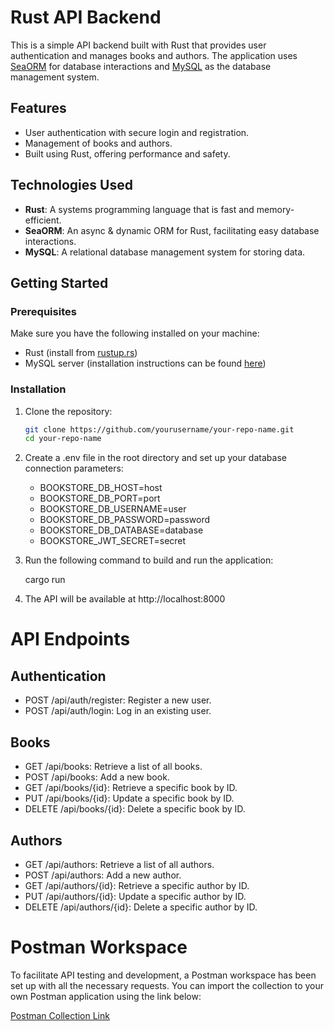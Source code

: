 # Rust API Backend

This is a simple API backend built with Rust that provides user authentication and manages books and authors. The application uses [SeaORM](https://www.sea-orm.org/) for database interactions and [MySQL](https://www.mysql.com/) as the database management system.

## Features

- User authentication with secure login and registration.
- Management of books and authors.
- Built using Rust, offering performance and safety.

## Technologies Used

- **Rust**: A systems programming language that is fast and memory-efficient.
- **SeaORM**: An async & dynamic ORM for Rust, facilitating easy database interactions.
- **MySQL**: A relational database management system for storing data.

## Getting Started

### Prerequisites

Make sure you have the following installed on your machine:

- Rust (install from [rustup.rs](https://rustup.rs/))
- MySQL server (installation instructions can be found [here](https://dev.mysql.com/doc/refman/8.0/en/installing.html))

### Installation

1. Clone the repository:

   ```bash
   git clone https://github.com/yourusername/your-repo-name.git
   cd your-repo-name

2. Create a .env file in the root directory and set up your database connection parameters:

   - BOOKSTORE_DB_HOST=host
   - BOOKSTORE_DB_PORT=port
   - BOOKSTORE_DB_USERNAME=user
   - BOOKSTORE_DB_PASSWORD=password
   - BOOKSTORE_DB_DATABASE=database
   - BOOKSTORE_JWT_SECRET=secret

3. Run the following command to build and run the application:

   cargo run

4. The API will be available at http://localhost:8000

   

# API Endpoints

## Authentication
- POST /api/auth/register: Register a new user.
- POST /api/auth/login: Log in an existing user.

## Books
- GET /api/books: Retrieve a list of all books.
- POST /api/books: Add a new book.
- GET /api/books/{id}: Retrieve a specific book by ID.
- PUT /api/books/{id}: Update a specific book by ID.
- DELETE /api/books/{id}: Delete a specific book by ID.

## Authors
- GET /api/authors: Retrieve a list of all authors.
- POST /api/authors: Add a new author.
- GET /api/authors/{id}: Retrieve a specific author by ID.
- PUT /api/authors/{id}: Update a specific author by ID.
- DELETE /api/authors/{id}: Delete a specific author by ID.



# Postman Workspace

To facilitate API testing and development, a Postman workspace has been set up with all the necessary requests. You can import the collection to your own Postman application using the link below:

[Postman Collection Link](https://api.postman.com/collections/23380575-8605da6b-59fd-4370-b769-e111698ef28a?access_key=PMAT-01JBS7P9S8A21F0YTV5BSXTAPV)
